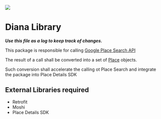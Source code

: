 [![](https://jitpack.io/v/urmichm/diana-android.svg)](https://jitpack.io/#urmichm/diana-android)

# Diana Library

_**Use this file as a log to keep track of changes.**_

This package is responsible for calling [Google Place Search API](https://developers.google.com/maps/documentation/places/web-service/search#PlaceSearchRequests)

The result of a call shall be converted into a set of [Place](https://developers.google.com/maps/documentation/places/android-sdk/reference/com/google/android/libraries/places/api/model/Place)
objects.

Such conversion shall accelerate the calling ot Place Search and integrate the package into Place Details SDK

## External Libraries required
* Retrofit
* Moshi
* Place Details SDK

